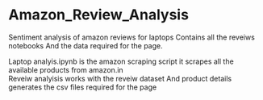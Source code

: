 # Amazon_Review_Analysis
Sentiment analysis of amazon reviews for laptops
Contains all the reveiws notebooks
And the data required for the page.

Laptop analyis.ipynb is the amazon scraping script
  it scrapes all the available products from amazon.in  
Reveiw analyisis works with the reveiw dataset
And product details generates the csv files required for the page

